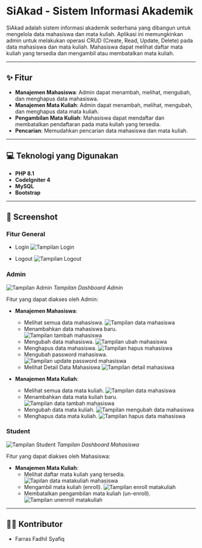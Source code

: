 # SiAkad - Sistem Informasi Akademik

SiAkad adalah sistem informasi akademik sederhana yang dibangun untuk mengelola data mahasiswa dan mata kuliah. Aplikasi ini memungkinkan admin untuk melakukan operasi CRUD (Create, Read, Update, Delete) pada data mahasiswa dan mata kuliah. Mahasiswa dapat melihat daftar mata kuliah yang tersedia dan mengambil atau membatalkan mata kuliah.

---

## ✨ Fitur

* **Manajemen Mahasiswa**: Admin dapat menambah, melihat, mengubah, dan menghapus data mahasiswa.
* **Manajemen Mata Kuliah**: Admin dapat menambah, melihat, mengubah, dan menghapus data mata kuliah.
* **Pengambilan Mata Kuliah**: Mahasiswa dapat mendaftar dan membatalkan pendaftaran pada mata kuliah yang tersedia.
* **Pencarian**: Memudahkan pencarian data mahasiswa dan mata kuliah.

---

## 💻 Teknologi yang Digunakan

* **PHP 8.1**
* **CodeIgniter 4**
* **MySQL**
* **Bootstrap**

---

## 📸 Screenshot

### Fitur General
- Login
![Tampilan Login](https://github.com/user-attachments/assets/98b57aec-6de5-49b3-a76c-b195ac9f7daa)

- Logout
![Tampilan Logout](https://github.com/user-attachments/assets/a1b77ae2-a1b5-44de-a1cc-0acf4587b774)

### Admin

![Tampilan Admin](https://github.com/user-attachments/assets/20ce2202-8048-4f41-b122-7dcf0f4ec3d4)
*Tampilan Dashboard Admin*

Fitur yang dapat diakses oleh Admin:
- **Manajemen Mahasiswa**:
    - Melihat semua data mahasiswa.
      ![Tampilan data mahasiswa](https://github.com/user-attachments/assets/598ba8d1-71b6-4d30-8d6f-46c849216508)
    - Menambahkan data mahasiswa baru.
      ![Tampilan tambah mahasiswa](https://github.com/user-attachments/assets/3de9bc58-e2c8-4b9e-8599-a81f34ddbc78)
    - Mengubah data mahasiswa.
      ![Tampilan ubah mahasiswa](https://github.com/user-attachments/assets/9e636a22-210c-46c3-8f80-1178208dd82e)
    - Menghapus data mahasiswa.
      ![Tampilan hapus mahasiswa](https://github.com/user-attachments/assets/8cd6fd2d-59a1-497b-8844-fdca41fdcf90)
    - Mengubah password mahasiswa.
      ![Tampilan update password mahasiswa](https://github.com/user-attachments/assets/43a074d3-d906-4d1c-b476-805fe32310f2)
    - Melihat Detail Data Mahasiswa
      ![Tampilan detail mahasiswa](https://github.com/user-attachments/assets/35be83a2-fb6d-49c3-b46e-349e4e4a9f22)
      
- **Manajemen Mata Kuliah**:
    - Melihat semua data mata kuliah.
      ![Tampilan data mahasiswa](https://github.com/user-attachments/assets/0b2b8d1c-b438-4d9a-82b3-f954293f45eb)
    - Menambahkan data mata kuliah baru.
      ![Tampilan data tambah mahasiswa](https://github.com/user-attachments/assets/c111dd0c-544a-4d66-81d4-634e841c6135)
    - Mengubah data mata kuliah.
      ![Tampilan mengubah data mahasiswa](https://github.com/user-attachments/assets/23b6a81e-db21-41e5-a31a-9a7d1164689f)
    - Menghapus data mata kuliah.
      ![Tampilan hapus data mahasiswa](https://github.com/user-attachments/assets/65ebdfa6-d549-4a28-8a87-2fe7e14b58de)

### Student

![Tampilan Student](https://github.com/user-attachments/assets/b8206017-9c07-4a79-b722-90d10743391c)
*Tampilan Dashboard Mahasiswa*

Fitur yang dapat diakses oleh Mahasiswa:
- **Manajemen Mata Kuliah**:
    - Melihat daftar mata kuliah yang tersedia.
      ![Tapilan data matakuliah mahasiswa](https://github.com/user-attachments/assets/40159c3a-c375-45ef-982b-9cf44b2ccac4)
    - Mengambil mata kuliah (enroll).
      ![Tampilan enroll matakuliah](https://github.com/user-attachments/assets/178ce46d-4296-4531-bd35-2b2b88e0d19d)
    - Membatalkan pengambilan mata kuliah (un-enroll).
      ![Tampilan unenroll matakuliah](https://github.com/user-attachments/assets/fec13443-4cf8-4f33-adc1-3357f98b4f60)

---

## 🧑‍💻 Kontributor

* Farras Fadhil Syafiq
